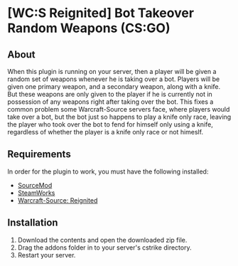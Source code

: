 # [WC:S Reignited] Bot Takeover Random Weapons (CS:GO)

## About
When this plugin is running on your server, then a player will be given a random set of weapons whenever he is taking over a bot. Players will be given one primary weapon, and a secondary weapon, along with a knife. But these weapons are only given to the player if he is currently not in possession of any weapons right after taking over the bot. 
This fixes a common problem some Warcraft-Source servers face, where players would take over a bot, but the bot just so happens to play a knife only race, leaving the player who took over the bot to fend for himself only using a knife, regardless of whether the player is a knife only race or not himeslf.

## Requirements
In order for the plugin to work, you must have the following installed:
- [SourceMod](https://www.sourcemod.net/downloads.php?branch=stable) 
- [SteamWorks](http://users.alliedmods.net/~kyles/builds/SteamWorks/)
- [Warcraft-Source: Reignited](https://github.com/ThaPwned/WCS)


## Installation
1) Download the contents and open the downloaded zip file.
2) Drag the addons folder in to your server's cstrike directory.
3) Restart your server.
